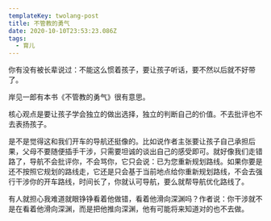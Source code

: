 ```yaml
---
templateKey: twolang-post
title: 不管教的勇气
date: 2020-10-10T23:53:23.086Z
tags:
  - 育儿
---
```

你有没有被长辈说过：不能这么惯着孩子，要让孩子听话，要不然以后就不好带了。

岸见一郎有本书《不管教的勇气》很有意思。

核心观点是要让孩子学会独立的做出选择，独立的判断自己的价值。不去批评也不去表扬孩子。

是不是觉得这和我们开车的导航还挺像的。比如说作者主张要让孩子自己承担后果，父母不要随便插手干涉，只需要坦诚的谈出自己的感受即可。就好像我们走错路了，导航不会批评你，不会骂你，它只会说：已为您重新规划路线。如果你要是还不按照它规划的路线走，它还是只会基于当前地点给你重新规划路线，不会去强行干涉你的开车路线，时间长了，你就认可导航，要么就帮导航优化路线了。

有人就担心我难道就眼铮铮看着他做错，看着他滑向深渊吗？作者说：你干涉就不是在看着他滑向深渊，而是把他推向深渊，他有可能将来知道对的也不去做。